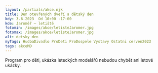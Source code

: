 ```yaml
---
layout: /partials/akce.njk
title: Den otevřených dveří a dětský den
kdy: 3.6.2023  Od 10:00 -17:00
kde: Jaroměř – letiště
fotomin: /images/akce/letisteJaromer.jpg
fotomax: /images/akce/letisteJaromer.jpg
alt: detsky den
myTags: HudbaDivadlo ProDeti ProDospele Vystavy Ostatni cerven2023
tags: akceMD
---
```


Program pro děti, ukázka leteckých modelářů nebudou chybět ani letové ukázky.